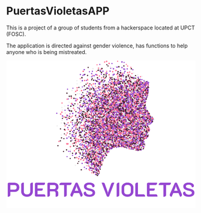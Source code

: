 # PuertasVioletasAPP

This is a project of a group of students from a hackerspace located at UPCT (FOSC).

The application is directed against gender violence, has functions to help anyone who is being mistreated.

![alt Logo APP](https://raw.githubusercontent.com/Crstian19/PuertasVioletasAPP/master/logo.png)
